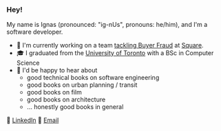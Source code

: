### Hey!

My name is Ignas (pronounced: "ig-nUs", pronouns: he/him), and I'm a software developer.

- 💼 I'm currently working on a team [tackling Buyer Fraud](https://squareup.com/us/en/payments/risk-manager) at [Square](https://squareup.com/us/en).
- 🎓 I graduated from the [University of Toronto](https://www.utoronto.ca/) with a BSc in Computer Science
- 👀 I'd be happy to hear about
  - good technical books on software engineering
  - good books on urban planning / transit 
  - good books on film
  - good books on architecture
  - ... honestly good books in general

🔗 [LinkedIn](https://www.linkedin.com/in/ignas-panero-armoska/)
🔗 [Email](mailto:ignasgithub.bvmv1@simplelogin.com)
